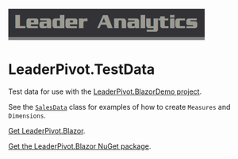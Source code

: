 ![Leader Analytics](./logo.png)

# LeaderPivot.TestData

Test data for use with the [LeaderPivot.BlazorDemo project](https://github.com/leaderanalytics/LeaderPivot.BlazorDemo).

See the [`SalesData`](https://github.com/leaderanalytics/LeaderPivot.TestData/blob/main/LeaderPivot.TestData/SalesData.cs) class for examples of how to create `Measures` and `Dimensions`.

[Get LeaderPivot.Blazor](https://github.com/leaderanalytics/LeaderPivot.Blazor).

[Get the LeaderPivot.Blazor NuGet package](https://www.nuget.org/packages/LeaderAnalytics.LeaderPivot.Blazor/).